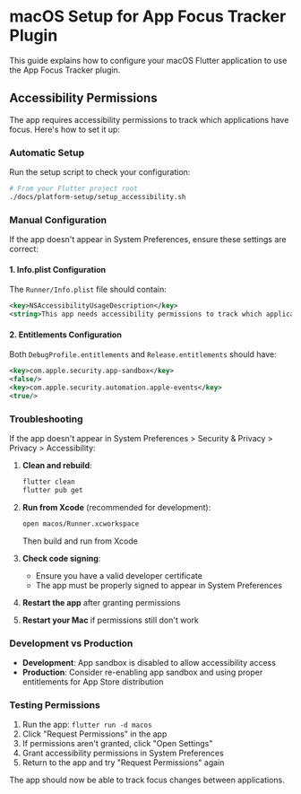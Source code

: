 # macOS Setup for App Focus Tracker Plugin

This guide explains how to configure your macOS Flutter application to use the App Focus Tracker plugin.

## Accessibility Permissions

The app requires accessibility permissions to track which applications have focus. Here's how to set it up:

### Automatic Setup

Run the setup script to check your configuration:

```bash
# From your Flutter project root
./docs/platform-setup/setup_accessibility.sh
```

### Manual Configuration

If the app doesn't appear in System Preferences, ensure these settings are correct:

#### 1. Info.plist Configuration

The `Runner/Info.plist` file should contain:

```xml
<key>NSAccessibilityUsageDescription</key>
<string>This app needs accessibility permissions to track which applications have focus for productivity monitoring.</string>
```

#### 2. Entitlements Configuration

Both `DebugProfile.entitlements` and `Release.entitlements` should have:

```xml
<key>com.apple.security.app-sandbox</key>
<false/>
<key>com.apple.security.automation.apple-events</key>
<true/>
```

### Troubleshooting

If the app doesn't appear in System Preferences > Security & Privacy > Privacy > Accessibility:

1. **Clean and rebuild**:
   ```bash
   flutter clean
   flutter pub get
   ```

2. **Run from Xcode** (recommended for development):
   ```bash
   open macos/Runner.xcworkspace
   ```
   Then build and run from Xcode

3. **Check code signing**:
   - Ensure you have a valid developer certificate
   - The app must be properly signed to appear in System Preferences

4. **Restart the app** after granting permissions

5. **Restart your Mac** if permissions still don't work

### Development vs Production

- **Development**: App sandbox is disabled to allow accessibility access
- **Production**: Consider re-enabling app sandbox and using proper entitlements for App Store distribution

### Testing Permissions

1. Run the app: `flutter run -d macos`
2. Click "Request Permissions" in the app
3. If permissions aren't granted, click "Open Settings"
4. Grant accessibility permissions in System Preferences
5. Return to the app and try "Request Permissions" again

The app should now be able to track focus changes between applications. 